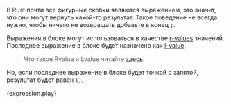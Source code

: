 В Rust почти все фигурные скобки являются выражением, это значит, 
что они могут вернуть какой-то результат. Такое поведение не всегда нужно,
чтобы ничего не возвращать добавьте в конец `;`.

Выражения в блоке могут использоваться в качестве [r-values](https://en.wikipedia.org/wiki/Value_%28computer_science%29#lrvalue) значений.
Последнее выражение в блоке будет назначено как [l-value](https://en.wikipedia.org/wiki/Value_%28computer_science%29#lrvalue).
> Что такое Rvalue и Lvalue читайте [здесь](http://msdn.microsoft.com/ru-ru/library/f90831hc.aspx).

Но, если последнее выражение в блоке будет точкой с запятой, результат будет равен `()`.

{expression.play}
